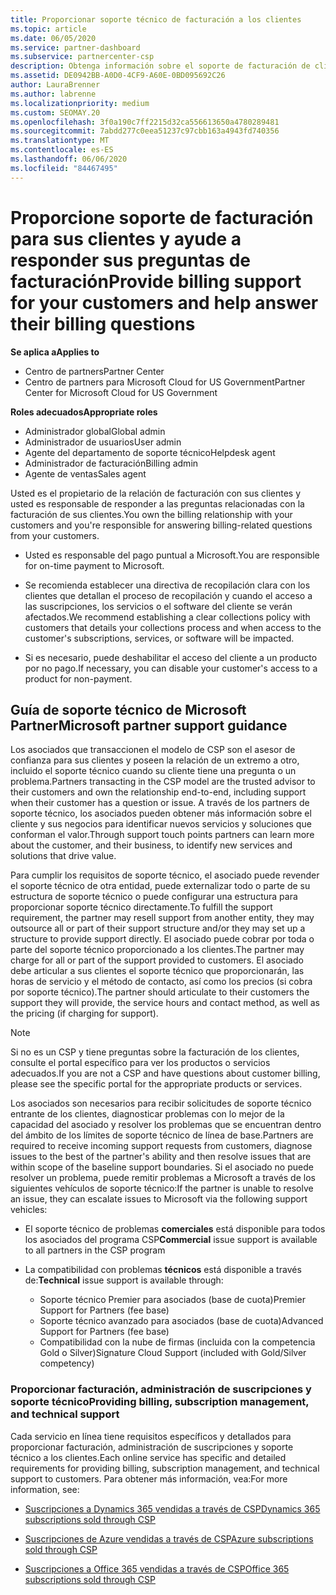 ```yaml
---
title: Proporcionar soporte técnico de facturación a los clientes
ms.topic: article
ms.date: 06/05/2020
ms.service: partner-dashboard
ms.subservice: partnercenter-csp
description: Obtenga información sobre el soporte de facturación de clientes necesario de los asociados de programas de CSP. Esto incluye la propiedad de la relación de facturación del cliente y la respuesta a las preguntas de facturación.
ms.assetid: DE0942BB-A0D0-4CF9-A60E-0BD095692C26
author: LauraBrenner
ms.author: labrenne
ms.localizationpriority: medium
ms.custom: SEOMAY.20
ms.openlocfilehash: 3f0a190c7ff2215d32ca556613650a4780289481
ms.sourcegitcommit: 7abdd277c0eea51237c97cbb163a4943fd740356
ms.translationtype: MT
ms.contentlocale: es-ES
ms.lasthandoff: 06/06/2020
ms.locfileid: "84467495"
---
```

# <a name="provide-billing-support-for-your-customers-and-help-answer-their-billing-questions"></a><span data-ttu-id="1bab6-104">Proporcione soporte de facturación para sus clientes y ayude a responder sus preguntas de facturación</span><span class="sxs-lookup"><span data-stu-id="1bab6-104">Provide billing support for your customers and help answer their billing questions</span></span>

<span data-ttu-id="1bab6-105">**Se aplica a**</span><span class="sxs-lookup"><span data-stu-id="1bab6-105">**Applies to**</span></span>

- <span data-ttu-id="1bab6-106">Centro de partners</span><span class="sxs-lookup"><span data-stu-id="1bab6-106">Partner Center</span></span>
- <span data-ttu-id="1bab6-107">Centro de partners para Microsoft Cloud for US Government</span><span class="sxs-lookup"><span data-stu-id="1bab6-107">Partner Center for Microsoft Cloud for US Government</span></span>

<span data-ttu-id="1bab6-108">**Roles adecuados**</span><span class="sxs-lookup"><span data-stu-id="1bab6-108">**Appropriate roles**</span></span>
- <span data-ttu-id="1bab6-109">Administrador global</span><span class="sxs-lookup"><span data-stu-id="1bab6-109">Global admin</span></span>
- <span data-ttu-id="1bab6-110">Administrador de usuarios</span><span class="sxs-lookup"><span data-stu-id="1bab6-110">User admin</span></span>
- <span data-ttu-id="1bab6-111">Agente del departamento de soporte técnico</span><span class="sxs-lookup"><span data-stu-id="1bab6-111">Helpdesk agent</span></span>
- <span data-ttu-id="1bab6-112">Administrador de facturación</span><span class="sxs-lookup"><span data-stu-id="1bab6-112">Billing admin</span></span>
- <span data-ttu-id="1bab6-113">Agente de ventas</span><span class="sxs-lookup"><span data-stu-id="1bab6-113">Sales agent</span></span>

<span data-ttu-id="1bab6-114">Usted es el propietario de la relación de facturación con sus clientes y usted es responsable de responder a las preguntas relacionadas con la facturación de sus clientes.</span><span class="sxs-lookup"><span data-stu-id="1bab6-114">You own the billing relationship with your customers and you're responsible for answering billing-related questions from your customers.</span></span>

- <span data-ttu-id="1bab6-115">Usted es responsable del pago puntual a Microsoft.</span><span class="sxs-lookup"><span data-stu-id="1bab6-115">You are responsible for on-time payment to Microsoft.</span></span>

- <span data-ttu-id="1bab6-116">Se recomienda establecer una directiva de recopilación clara con los clientes que detallan el proceso de recopilación y cuando el acceso a las suscripciones, los servicios o el software del cliente se verán afectados.</span><span class="sxs-lookup"><span data-stu-id="1bab6-116">We recommend establishing a clear collections policy with customers that details your collections process and when access to the customer's subscriptions, services, or software will be impacted.</span></span>

- <span data-ttu-id="1bab6-117">Si es necesario, puede deshabilitar el acceso del cliente a un producto por no pago.</span><span class="sxs-lookup"><span data-stu-id="1bab6-117">If necessary, you can disable your customer's access to a product for non-payment.</span></span>

## <a name="microsoft-partner-support-guidance"></a><span data-ttu-id="1bab6-118">Guía de soporte técnico de Microsoft Partner</span><span class="sxs-lookup"><span data-stu-id="1bab6-118">Microsoft partner support guidance</span></span>

<span data-ttu-id="1bab6-119">Los asociados que transaccionen el modelo de CSP son el asesor de confianza para sus clientes y poseen la relación de un extremo a otro, incluido el soporte técnico cuando su cliente tiene una pregunta o un problema.</span><span class="sxs-lookup"><span data-stu-id="1bab6-119">Partners transacting in the CSP model are the trusted advisor to their customers and own the relationship end-to-end, including support when their customer has a question or issue.</span></span> <span data-ttu-id="1bab6-120">A través de los partners de soporte técnico, los asociados pueden obtener más información sobre el cliente y sus negocios para identificar nuevos servicios y soluciones que conforman el valor.</span><span class="sxs-lookup"><span data-stu-id="1bab6-120">Through support touch points partners can learn more about the customer, and their business, to identify new services and solutions that drive value.</span></span>

<span data-ttu-id="1bab6-121">Para cumplir los requisitos de soporte técnico, el asociado puede revender el soporte técnico de otra entidad, puede externalizar todo o parte de su estructura de soporte técnico o puede configurar una estructura para proporcionar soporte técnico directamente.</span><span class="sxs-lookup"><span data-stu-id="1bab6-121">To fulfill the support requirement, the partner may resell support from another entity, they may outsource all or part of their support structure and/or they may set up a structure to provide support directly.</span></span>  <span data-ttu-id="1bab6-122">El asociado puede cobrar por toda o parte del soporte técnico proporcionado a los clientes.</span><span class="sxs-lookup"><span data-stu-id="1bab6-122">The partner may charge for all or part of the support provided to customers.</span></span> <span data-ttu-id="1bab6-123">El asociado debe articular a sus clientes el soporte técnico que proporcionarán, las horas de servicio y el método de contacto, así como los precios (si cobra por soporte técnico).</span><span class="sxs-lookup"><span data-stu-id="1bab6-123">The partner should articulate to their customers the support they will provide, the service hours and contact method, as well as the pricing (if charging for support).</span></span> 

>[!Note]
><span data-ttu-id="1bab6-124">Si no es un CSP y tiene preguntas sobre la facturación de los clientes, consulte el portal específico para ver los productos o servicios adecuados.</span><span class="sxs-lookup"><span data-stu-id="1bab6-124">If you are not a CSP and have questions about customer billing, please see the specific portal for the appropriate products or services.</span></span>

<span data-ttu-id="1bab6-125">Los asociados son necesarios para recibir solicitudes de soporte técnico entrante de los clientes, diagnosticar problemas con lo mejor de la capacidad del asociado y resolver los problemas que se encuentran dentro del ámbito de los límites de soporte técnico de línea de base.</span><span class="sxs-lookup"><span data-stu-id="1bab6-125">Partners are required to receive incoming support requests from customers, diagnose issues to the best of the partner's ability and then resolve issues that are within scope of the baseline support boundaries.</span></span> <span data-ttu-id="1bab6-126">Si el asociado no puede resolver un problema, puede remitir problemas a Microsoft a través de los siguientes vehículos de soporte técnico:</span><span class="sxs-lookup"><span data-stu-id="1bab6-126">If the partner is unable to resolve an issue, they can escalate issues to Microsoft via the following support vehicles:</span></span>

- <span data-ttu-id="1bab6-127">El soporte técnico de problemas **comerciales** está disponible para todos los asociados del programa CSP</span><span class="sxs-lookup"><span data-stu-id="1bab6-127">**Commercial** issue support is available to all partners in the CSP program</span></span>

- <span data-ttu-id="1bab6-128">La compatibilidad con problemas **técnicos** está disponible a través de:</span><span class="sxs-lookup"><span data-stu-id="1bab6-128">**Technical** issue support is available through:</span></span>

  - <span data-ttu-id="1bab6-129">Soporte técnico Premier para asociados (base de cuota)</span><span class="sxs-lookup"><span data-stu-id="1bab6-129">Premier Support for Partners (fee base)</span></span>
  - <span data-ttu-id="1bab6-130">Soporte técnico avanzado para asociados (base de cuota)</span><span class="sxs-lookup"><span data-stu-id="1bab6-130">Advanced Support for Partners (fee base)</span></span>
  - <span data-ttu-id="1bab6-131">Compatibilidad con la nube de firmas (incluida con la competencia Gold o Silver)</span><span class="sxs-lookup"><span data-stu-id="1bab6-131">Signature Cloud Support (included with Gold/Silver competency)</span></span>

### <a name="providing-billing-subscription-management-and-technical-support"></a><span data-ttu-id="1bab6-132">Proporcionar facturación, administración de suscripciones y soporte técnico</span><span class="sxs-lookup"><span data-stu-id="1bab6-132">Providing billing, subscription management, and technical support</span></span> 

<span data-ttu-id="1bab6-133">Cada servicio en línea tiene requisitos específicos y detallados para proporcionar facturación, administración de suscripciones y soporte técnico a los clientes.</span><span class="sxs-lookup"><span data-stu-id="1bab6-133">Each online service has specific and detailed requirements for providing billing, subscription management, and technical support to customers.</span></span> <span data-ttu-id="1bab6-134">Para obtener más información, vea:</span><span class="sxs-lookup"><span data-stu-id="1bab6-134">For more information, see:</span></span>

- [<span data-ttu-id="1bab6-135">Suscripciones a Dynamics 365 vendidas a través de CSP</span><span class="sxs-lookup"><span data-stu-id="1bab6-135">Dynamics 365 subscriptions sold through CSP</span></span>](https://www.microsoftpartnercommunity.com/t5/CSP/Microsoft-Partner-Support-Guidance/m-p/5262#M30)

- [<span data-ttu-id="1bab6-136">Suscripciones de Azure vendidas a través de CSP</span><span class="sxs-lookup"><span data-stu-id="1bab6-136">Azure subscriptions sold through CSP</span></span>](https://www.microsoftpartnercommunity.com/t5/CSP/Microsoft-Partner-Support-Guidance/m-p/5263#M31)

- [<span data-ttu-id="1bab6-137">Suscripciones a Office 365 vendidas a través de CSP</span><span class="sxs-lookup"><span data-stu-id="1bab6-137">Office 365 subscriptions sold through CSP</span></span>](https://www.microsoftpartnercommunity.com/t5/CSP/Microsoft-Partner-Support-Guidance/m-p/5264#M32)
 